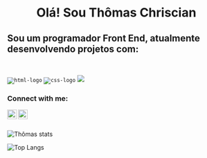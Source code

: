 <h1 align="center">Olá! Sou Thômas Chriscian </h1>

<h2>Sou um programador Front End, atualmente desenvolvendo projetos com:</h2>
<br>

<code><img src="https://img.shields.io/badge/HTML-239120?style=for-the-badge&logo=html5&logoColor=black" alt="html-logo"/></code>
<code><img src="https://img.shields.io/badge/CSS-1572B6?style=for-the-badge&logo=css&logoColor=black" alt="css-logo" /></code> 
<code><img src="https://img.shields.io/badge/JavaScript-F7DF1E?style=for-the-badge&logo=javascript&logoColor=black" /></code>

### Connect with me:

<p>
<a href="https://www.instagram.com/tchriscian10/">
<img align="left" alt="icone do instagram uma camera dentro de um quadrado" width="22px" src="https://cdn.jsdelivr.net/npm/simple-icons@v3/icons/instagram.svg" />
</a>
<a href="https://www.linkedin.com/in/thomas-chriscian">
<img align="left" alt="LinkedIn" width="22px" src="https://cdn.jsdelivr.net/npm/simple-icons@v3/icons/linkedin.svg" />
</a>
</p>
<br>
<br>

![Thômas stats](https://github-readme-stats.vercel.app/api?username=anuraghazra&show_icons=true&theme=tokyonight) 

![Top Langs](https://github-readme-stats.vercel.app/api/top-langs/?username=thomaschriscian15&layout=compact&theme=tokyonight)



